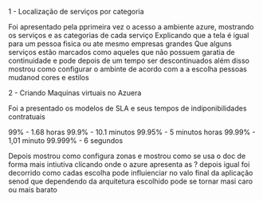 1 - Localização de serviços por categoria

Foi apresentado pela pprimeira vez o acesso a ambiente azure, mostrando os serviços e as categorias de cada serviço
Explicando que a tela é igual para um pessoa fisica ou ate mesmo empresas grandes
Que alguns serviços estão marcados como aqueles que não possuem garatia de continuidade e pode depois de um tempo ser descontinuados
além disso mostrou como configurar o ambinte de acordo com a a escolha pessoas mudanod cores e estilos


2 - Criando Maquinas virtuais no Azuera

Foi a presentado os modelos de SLA e seus tempos de indiponibilidades contratuais

99%           - 1.68 horas
99.9%         - 10.1 minutos
99.95%        - 5 minutos horas
99.99%        - 1,01 minuto
99.999%       - 6 segundos

Depois mostrou como configura zonas e mostrou como se usa o doc de forma mais intiutiva clicando onde o azure apresenta as ?
depois igual foi decorrido como cadas escolha pode influienciar no valo final da aplicação senod que dependendo da arquitetura escolhido pode se tornar masi caro ou mais barato

